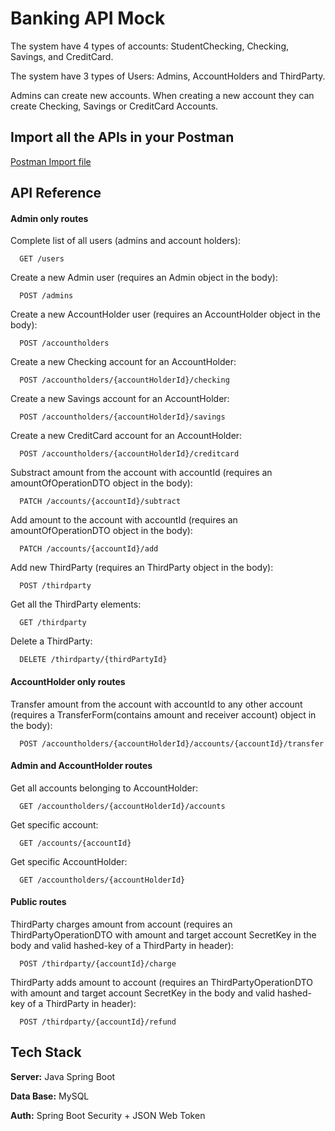
# Banking API Mock

The system have 4 types of accounts: StudentChecking, Checking, Savings, and CreditCard.

The system have 3 types of Users: Admins, AccountHolders and ThirdParty.

Admins can create new accounts. When creating a new account they can create Checking, Savings or CreditCard Accounts.
## Import all the APIs in your Postman

[Postman Import file](https://file.io/ta5oN2MZRFAz)


## API Reference
#### Admin only routes
Complete list of all users (admins and account holders):
```http
  GET /users
```
Create a new Admin user (requires an Admin object in the body):
```http
  POST /admins
```
Create a new AccountHolder user (requires an AccountHolder object in the body):
```http
  POST /accountholders
```
Create a new Checking account for an AccountHolder:
```http
  POST /accountholders/{accountHolderId}/checking
```
Create a new Savings account for an AccountHolder:
```http
  POST /accountholders/{accountHolderId}/savings
```
Create a new CreditCard account for an AccountHolder:
```http
  POST /accountholders/{accountHolderId}/creditcard
```
Substract amount from the account with accountId (requires an amountOfOperationDTO object in the body):
```http
  PATCH /accounts/{accountId}/subtract
```
Add amount to the account with accountId (requires an amountOfOperationDTO object in the body):
```http
  PATCH /accounts/{accountId}/add
```
Add new ThirdParty (requires an ThirdParty object in the body):
```http
  POST /thirdparty
```
Get all the ThirdParty elements:
```http
  GET /thirdparty
```
Delete a ThirdParty:
```http
  DELETE /thirdparty/{thirdPartyId}
```
#### AccountHolder only routes
Transfer amount from the account with accountId to any other account (requires a TransferForm(contains amount and receiver account) object in the body):
```http
  POST /accountholders/{accountHolderId}/accounts/{accountId}/transfer
```
#### Admin and AccountHolder routes
Get all accounts belonging to AccountHolder:
```http
  GET /accountholders/{accountHolderId}/accounts
```
Get specific account:
```http
  GET /accounts/{accountId}
```
Get specific AccountHolder:
```http
  GET /accountholders/{accountHolderId}
```
#### Public routes
ThirdParty charges amount from account (requires an ThirdPartyOperationDTO with amount and target account SecretKey in the body and valid hashed-key of a ThirdParty in header):
```http
  POST /thirdparty/{accountId}/charge
```
ThirdParty adds amount to account (requires an ThirdPartyOperationDTO with amount and target account SecretKey in the body and valid hashed-key of a ThirdParty in header):
```http
  POST /thirdparty/{accountId}/refund
```
## Tech Stack

**Server:** Java Spring Boot

**Data Base:** MySQL

**Auth:** Spring Boot Security + JSON Web Token
